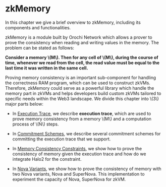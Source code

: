 # zkMemory

In this chapter we give a brief overview to zkMemory, including its components and functionalities.

zkMemory is a module built by Orochi Network which allows a prover to prove the consistency when reading and writing values in the memory. The problem can be stated as follows:

**Consider a memory \\(M\\). Then for any cell of \\(M\\), during the course of time, whenever we read from the cell, the read value must be equal to the last time it was written in the same cell.**

Proving memory consistency is an important sub-component for handling the correctness RAM program, which can be used to construct zkVMs. Therefore, zkMemory could serve as a powerful library which handle the memory part in zkVMs and helps developers build custom zkVMs tailored to specific needs within the Web3 landscape. We divide this chapter into \\(3\\)  major parts below:

- In [Execution Trace](./execution-trace/execution-trace.md), we describe **execution trace**, which are used to prove memory consistency from a memory \\(M\\) and a computation process of \\(N\\) steps.
  
- In [Commitment Schemes](./commitment/commitment.md), we describe several commitment schemes for committing the execution trace that we support.
  
- In [Memory Consistency Constraints](./constraints/constraints.md), we show how to prove the consistency of memory given the execution trace and how do we integrate Halo2 for the constraint.

- In [Nova Variants](./nova-variant/nova-variant.md), we show how to prove the consistency of memory with two Nova variants, Nova and SuperNova. This implementation to experiment the capacity of Nova, SuperNova for zkVM.